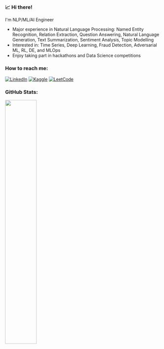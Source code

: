 ### &#x1f4c8;  Hi there!

I'm NLP/ML/AI Engineer

- Major experience in Natural Language Processing: Named Entity Recognition, Relation Extraction, Question Answering, Natural Language Generation, Text Summarization, Sentiment Analysis, Topic Modelling
- Interested in: Time Series, Deep Learning, Fraud Detection, Adversarial ML, RL, DE, and MLOps
- Enjoy taking part in hackathons and Data Science competitions

### How to reach me: 

[![LinkedIn](https://img.shields.io/badge/linkedin-%230077B5.svg?style=for-the-badge&logo=linkedin&logoColor=white)](https://www.linkedin.com/in/sofiia-shaposhnikova-9854931b7)
[![Kaggle](https://img.shields.io/badge/Kaggle-035a7d?style=for-the-badge&logo=kaggle&logoColor=white)](https://www.kaggle.com/sofishaposhnikova)
[![LeetCode](https://img.shields.io/badge/LeetCode-000000?style=for-the-badge&logo=LeetCode&logoColor=#d16c06)](https://leetcode.com/sofi16616/)


### GitHub Stats:

<a href="https://github.com/zhao9797">
    <img align="left" width="45%" src="https://github-readme-stats.vercel.app/api?username=Teasotea&theme=nightowl&show_icons=true" />
</a>



<!--
 
**Teasotea/Teasotea** is a ✨ _special_ ✨ repository because its `README.md` (this file) appears on your GitHub profile.

Here are some ideas to get you started:

- 🔭 I’m currently working on ...
- 🌱 I’m currently learning ...
- 👯 I’m looking to collaborate on ...
- 🤔 I’m looking for help with ...
- 💬 Ask me about ...
- 📫 How to reach me: ...
- 😄 Pronouns: ...
- ⚡ Fun fact: ...

[![Upwork](https://img.shields.io/badge/UpWork-6FDA44?style=for-the-badge&logo=Upwork&logoColor=white)](https://www.upwork.com/freelancers/~01a0f3397a94d7da27)
![Gmail](https://img.shields.io/badge/Gmail-D14836?style=for-the-badge&logo=gmail&logoColor=white) sofi16616@gmail.com

-->
